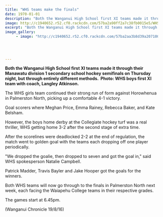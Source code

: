 ```yaml
---
title: "WHS teams make the finals"
date: 1970-01-01
description: "Both the Wanganui High School first XI teams made it through their Manawatu division 1 secondary school hockey semifinals on Thursday night, but through entirely different methods..."
image: http://c1940652.r52.cf0.rackcdn.com/57ba2a90ff2a7c38fb0015e5/WHS-beat-Colleg-into-Manawatu-finals-group-shot-Aug-2016.jpg
excerpt: "Both the Wanganui High School first XI teams made it through their Manawatu division 1 secondary school hockey semifinals on Thursday night, but through entirely different methods."
image_gallery:
     - image: "http://c1940652.r52.cf0.rackcdn.com/57ba2aa3b8d39a20710015ee/WHS-beat-Colleg-into-Manawatu-finals-boys-in-huddle-Aug-2016.jpg"
    
    
    
    
---
```


<p><strong>Both the Wanganui High School first XI teams made it through their Manawatu division 1 secondary school hockey semifinals on Thursday night, but through entirely different methods. &nbsp;Photo: WHS boys first XI team with coach, Langley Atkinson.</strong></p>
<p>The WHS girls team continued their strong run of form against Horowhenua in Palmerston North, picking up a comfortable 4-1 victory.</p>
<p>Goal scorers where Meghan Price, Emma Rainey, Rebecca Baker, and Kate Belsham.</p>
<p>However, the boys home derby at the Collegiate hockey turf was a real thriller, WHS getting home 3-2 after the second stage of extra time.</p>
<p>After the scorelines were deadlocked 2-2 at the end of regulation, the match went to golden goal with the teams each dropping off one player periodically.</p>
<p>"We dropped the goalie, then dropped to seven and got the goal in," said WHS spokesperson Natalie Campbell.</p>
<p>Patrick Madder, Travis Bayler and Jake Hooper got the goals for the winners.</p>
<p>Both WHS teams will now go through to the finals in Palmerston North next week, each facing the Waiapehu College teams in their respective grades.</p>
<p>The games start at 6.45pm.</p>
<p>(Wanganui Chronicle 19/8/16)</p>

